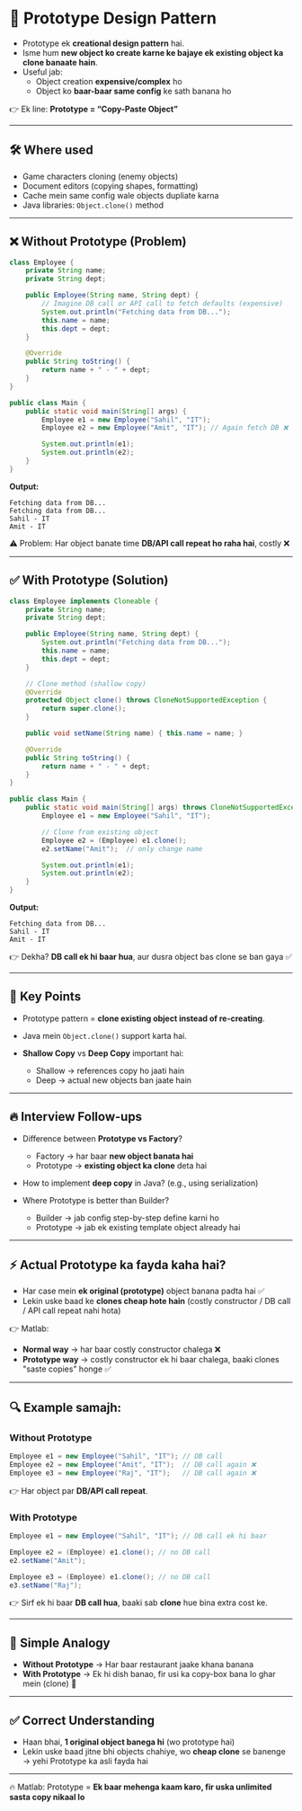 
# 🚀 Prototype Design Pattern


* Prototype ek **creational design pattern** hai.
* Isme hum **new object ko create karne ke bajaye ek existing object ka clone banaate hain**.
* Useful jab:
  * Object creation **expensive/complex** ho
  * Object ko **baar-baar same config** ke sath banana ho

👉 Ek line: **Prototype = “Copy-Paste Object”**

---

## 🛠️ Where used

* Game characters cloning (enemy objects)
* Document editors (copying shapes, formatting)
* Cache mein same config wale objects dupliate karna
* Java libraries: `Object.clone()` method

---

## ❌ Without Prototype (Problem)

```java
class Employee {
    private String name;
    private String dept;

    public Employee(String name, String dept) {
        // Imagine DB call or API call to fetch defaults (expensive)
        System.out.println("Fetching data from DB..."); 
        this.name = name;
        this.dept = dept;
    }

    @Override
    public String toString() {
        return name + " - " + dept;
    }
}

public class Main {
    public static void main(String[] args) {
        Employee e1 = new Employee("Sahil", "IT");
        Employee e2 = new Employee("Amit", "IT"); // Again fetch DB ❌

        System.out.println(e1);
        System.out.println(e2);
    }
}
````

**Output:**

```
Fetching data from DB...
Fetching data from DB...
Sahil - IT
Amit - IT
```

⚠️ Problem: Har object banate time **DB/API call repeat ho raha hai**, costly ❌

---

## ✅ With Prototype (Solution)

```java
class Employee implements Cloneable {
    private String name;
    private String dept;

    public Employee(String name, String dept) {
        System.out.println("Fetching data from DB...");
        this.name = name;
        this.dept = dept;
    }

    // Clone method (shallow copy)
    @Override
    protected Object clone() throws CloneNotSupportedException {
        return super.clone();
    }

    public void setName(String name) { this.name = name; }

    @Override
    public String toString() {
        return name + " - " + dept;
    }
}

public class Main {
    public static void main(String[] args) throws CloneNotSupportedException {
        Employee e1 = new Employee("Sahil", "IT");

        // Clone from existing object
        Employee e2 = (Employee) e1.clone();
        e2.setName("Amit");  // only change name

        System.out.println(e1);
        System.out.println(e2);
    }
}
```

**Output:**

```
Fetching data from DB...
Sahil - IT
Amit - IT
```

👉 Dekha? **DB call ek hi baar hua**, aur dusra object bas clone se ban gaya ✅

---

## 📝 Key Points

* Prototype pattern = **clone existing object instead of re-creating**.
* Java mein `Object.clone()` support karta hai.
* **Shallow Copy** vs **Deep Copy** important hai:

  * Shallow → references copy ho jaati hain
  * Deep → actual new objects ban jaate hain

---

## 🔥 Interview Follow-ups

* Difference between **Prototype vs Factory**?

  * Factory → har baar **new object banata hai**
  * Prototype → **existing object ka clone** deta hai
* How to implement **deep copy** in Java? (e.g., using serialization)
* Where Prototype is better than Builder?

  * Builder → jab config step-by-step define karni ho
  * Prototype → jab ek existing template object already hai


---

## ⚡ Actual Prototype ka fayda kaha hai?

* Har case mein **ek original (prototype)** object banana padta hai ✅
* Lekin uske baad ke **clones cheap hote hain** (costly constructor / DB call / API call repeat nahi hota)

👉 Matlab:

* **Normal way** → har baar costly constructor chalega ❌
* **Prototype way** → costly constructor ek hi baar chalega, baaki clones "saste copies" honge ✅

---

## 🔍 Example samajh:

### Without Prototype

```java
Employee e1 = new Employee("Sahil", "IT"); // DB call
Employee e2 = new Employee("Amit", "IT");  // DB call again ❌
Employee e3 = new Employee("Raj", "IT");   // DB call again ❌
```

👉 Har object par **DB/API call repeat**.

### With Prototype

```java
Employee e1 = new Employee("Sahil", "IT"); // DB call ek hi baar

Employee e2 = (Employee) e1.clone(); // no DB call
e2.setName("Amit");

Employee e3 = (Employee) e1.clone(); // no DB call
e3.setName("Raj");
```

👉 Sirf ek hi baar **DB call hua**, baaki sab **clone** hue bina extra cost ke.

---

## 📌 Simple Analogy

* **Without Prototype** → Har baar restaurant jaake khana banana
* **With Prototype** → Ek hi dish banao, fir usi ka copy-box bana lo ghar mein (clone) 🍱

---

## ✅ Correct Understanding

* Haan bhai, **1 original object banega hi** (wo prototype hai)
* Lekin uske baad jitne bhi objects chahiye, wo **cheap clone** se banenge → yehi Prototype ka asli fayda hai

---

🔥 Matlab:
Prototype = **Ek baar mehenga kaam karo, fir uska unlimited sasta copy nikaal lo**


